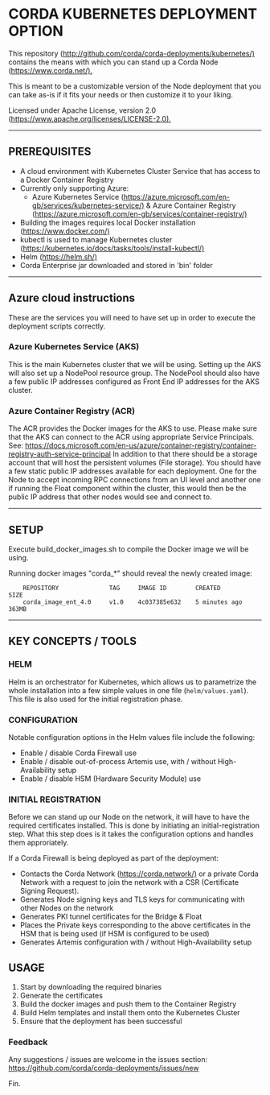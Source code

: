 # CORDA KUBERNETES DEPLOYMENT OPTION

This repository (<http://github.com/corda/corda-deployments/kubernetes/)> contains the means with which you can stand up a Corda Node (<https://www.corda.net/).>

This is meant to be a customizable version of the Node deployment that you can take as-is if it fits your needs or then customize it to your liking.

Licensed under Apache License, version 2.0 (<https://www.apache.org/licenses/LICENSE-2.0).>

---

## PREREQUISITES

- A cloud environment with Kubernetes Cluster Service that has access to a Docker Container Registry
- Currently only supporting Azure:
  - Azure Kubernetes Service (<https://azure.microsoft.com/en-gb/services/kubernetes-service/)> & Azure Container Registry (<https://azure.microsoft.com/en-gb/services/container-registry/)>
- Building the images requires local Docker installation (<https://www.docker.com/)>
- kubectl is used to manage Kubernetes cluster (<https://kubernetes.io/docs/tasks/tools/install-kubectl/)>
- Helm (<https://helm.sh/)>
- Corda Enterprise jar downloaded and stored in 'bin' folder

---

## Azure cloud instructions

These are the services you will need to have set up in order to execute the deployment scripts correctly.

### Azure Kubernetes Service (AKS)

This is the main Kubernetes cluster that we will be using. Setting up the AKS will also set up a NodePool resource group. The NodePool should also have a few public IP addresses configured as Front End IP addresses for the AKS cluster.

### Azure Container Registry (ACR)

The ACR provides the Docker images for the AKS to use. Please make sure that the AKS can connect to the ACR using appropriate Service Principals. See: <https://docs.microsoft.com/en-us/azure/container-registry/container-registry-auth-service-principal>
In addition to that there should be a storage account that will host the persistent volumes (File storage).
You should have a few static public IP addresses available for each deployment. One for the Node to accept incoming RPC connections from an UI level and another one if running the Float component within the cluster, this would then be the public IP address that other nodes would see and connect to.

---

## SETUP

Execute build_docker_images.sh to compile the Docker image we will be using.

Running docker images "corda_*" should reveal the newly created image:

```
	REPOSITORY				TAG		IMAGE ID		CREATED			SIZE
	corda_image_ent_4.0   	v1.0	4c037385e632	5 minutes ago	363MB
```

---

## KEY CONCEPTS / TOOLS

### HELM

Helm is an orchestrator for Kubernetes, which allows us to parametrize the whole installation into a few simple values in one file (``helm/values.yaml``).
This file is also used for the initial registration phase.

### CONFIGURATION

Notable configuration options in the Helm values file include the following:

- Enable / disable Corda Firewall use
- Enable / disable out-of-process Artemis use, with / without High-Availability setup
- Enable / disable HSM (Hardware Security Module) use

### INITIAL REGISTRATION

Before we can stand up our Node on the network, it will have to have the required certificates installed.
This is done by initiating an initial-registration step. What this step does is it takes the configuration options and handles them approriately.

If a Corda Firewall is being deployed as part of the deployment:

- Contacts the Corda Network (<https://corda.network/)> or a private Corda Network with a request to join the network with a CSR (Certificate Signing Request).
- Generates Node signing keys and TLS keys for communicating with other Nodes on the network
- Generates PKI tunnel certificates for the Bridge & Float
- Places the Private keys corresponding to the above certificates in the HSM that is being used (if HSM is configured to be used)
- Generates Artemis configuration with / without High-Availability setup

## USAGE

1. Start by downloading the required binaries
2. Generate the certificates
3. Build the docker images and push them to the Container Registry
4. Build Helm templates and install them onto the Kubernetes Cluster
5. Ensure that the deployment has been successful

### Feedback

Any suggestions / issues are welcome in the issues section: <https://github.com/corda/corda-deployments/issues/new>

Fin.
